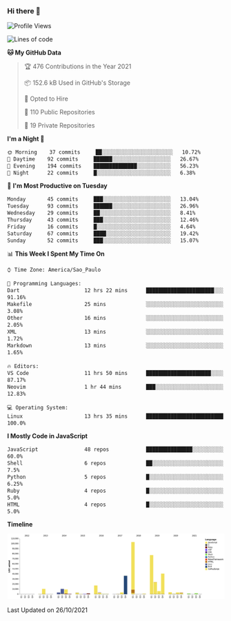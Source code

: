 ### Hi there 👋

<!--START_SECTION:waka-->
![Profile Views](http://img.shields.io/badge/Profile%20Views-16-blue)

![Lines of code](https://img.shields.io/badge/From%20Hello%20World%20I%27ve%20Written-366673%20lines%20of%20code-blue)

**🐱 My GitHub Data** 

> 🏆 476 Contributions in the Year 2021
 > 
> 📦 152.6 kB Used in GitHub's Storage 
 > 
> 💼 Opted to Hire
 > 
> 📜 110 Public Repositories 
 > 
> 🔑 19 Private Repositories  
 > 
**I'm a Night 🦉** 

```text
🌞 Morning    37 commits     ██░░░░░░░░░░░░░░░░░░░░░░░   10.72% 
🌆 Daytime    92 commits     ██████░░░░░░░░░░░░░░░░░░░   26.67% 
🌃 Evening    194 commits    ██████████████░░░░░░░░░░░   56.23% 
🌙 Night      22 commits     █░░░░░░░░░░░░░░░░░░░░░░░░   6.38%

```
📅 **I'm Most Productive on Tuesday** 

```text
Monday       45 commits     ███░░░░░░░░░░░░░░░░░░░░░░   13.04% 
Tuesday      93 commits     ██████░░░░░░░░░░░░░░░░░░░   26.96% 
Wednesday    29 commits     ██░░░░░░░░░░░░░░░░░░░░░░░   8.41% 
Thursday     43 commits     ███░░░░░░░░░░░░░░░░░░░░░░   12.46% 
Friday       16 commits     █░░░░░░░░░░░░░░░░░░░░░░░░   4.64% 
Saturday     67 commits     ████░░░░░░░░░░░░░░░░░░░░░   19.42% 
Sunday       52 commits     ███░░░░░░░░░░░░░░░░░░░░░░   15.07%

```


📊 **This Week I Spent My Time On** 

```text
⌚︎ Time Zone: America/Sao_Paulo

💬 Programming Languages: 
Dart                     12 hrs 22 mins      ██████████████████████░░░   91.16% 
Makefile                 25 mins             ░░░░░░░░░░░░░░░░░░░░░░░░░   3.08% 
Other                    16 mins             ░░░░░░░░░░░░░░░░░░░░░░░░░   2.05% 
XML                      13 mins             ░░░░░░░░░░░░░░░░░░░░░░░░░   1.72% 
Markdown                 13 mins             ░░░░░░░░░░░░░░░░░░░░░░░░░   1.65%

🔥 Editors: 
VS Code                  11 hrs 50 mins      █████████████████████░░░░   87.17% 
Neovim                   1 hr 44 mins        ███░░░░░░░░░░░░░░░░░░░░░░   12.83%

💻 Operating System: 
Linux                    13 hrs 35 mins      █████████████████████████   100.0%

```

**I Mostly Code in JavaScript** 

```text
JavaScript               48 repos            ███████████████░░░░░░░░░░   60.0% 
Shell                    6 repos             ██░░░░░░░░░░░░░░░░░░░░░░░   7.5% 
Python                   5 repos             █░░░░░░░░░░░░░░░░░░░░░░░░   6.25% 
Ruby                     4 repos             █░░░░░░░░░░░░░░░░░░░░░░░░   5.0% 
HTML                     4 repos             █░░░░░░░░░░░░░░░░░░░░░░░░   5.0%

```


**Timeline**

![Chart not found](https://raw.githubusercontent.com/jampow/jampow/master/charts/bar_graph.png) 


 Last Updated on 26/10/2021
<!--END_SECTION:waka-->

